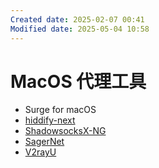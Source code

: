```yaml
---
Created date: 2025-02-07 00:41
Modified date: 2025-05-04 10:58
---
```

# MacOS 代理工具
- Surge for macOS  
- [hiddify-next](https://github.com/hiddify/hiddify-next)  
- [ShadowsocksX-NG](https://github.com/shadowsocks/ShadowsocksX-NG)  
- [SagerNet](https://github.com/SagerNet/SagerNet)  
- [V2rayU](https://github.com/yanue/V2rayU)